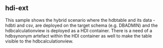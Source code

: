 ## hdi-ext

This sample shows the hybrid scenario where the hdbtable and its data - hdbti and csv, are deployed on the target schema 
(e.g. DBADMIN) and the hdbcalculationview is deployed as a HDI container.
There is a need of a hdbsynonym artefact within the HDI container as well to make the table visible to the hdbcalculationview.
